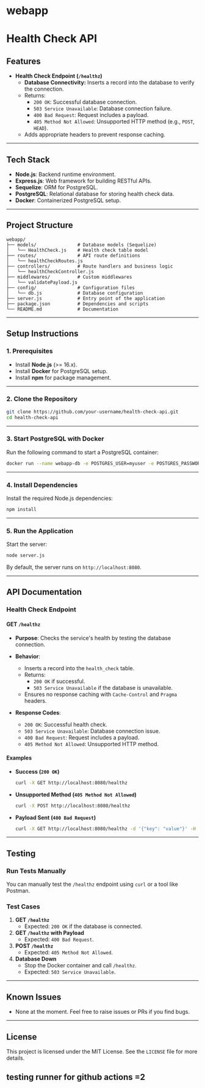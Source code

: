 # webapp


# **Health Check API**


## **Features**
- **Health Check Endpoint (`/healthz`)**
  - **Database Connectivity:** Inserts a record into the database to verify the connection.
  - Returns:
    - `200 OK`: Successful database connection.
    - `503 Service Unavailable`: Database connection failure.
    - `400 Bad Request`: Request includes a payload.
    - `405 Method Not Allowed`: Unsupported HTTP method (e.g., `POST`, `HEAD`).
  - Adds appropriate headers to prevent response caching.

---

## **Tech Stack**
- **Node.js**: Backend runtime environment.
- **Express.js**: Web framework for building RESTful APIs.
- **Sequelize**: ORM for PostgreSQL.
- **PostgreSQL**: Relational database for storing health check data.
- **Docker**: Containerized PostgreSQL setup.

---

## **Project Structure**
```
webapp/
├── models/               # Database models (Sequelize)
│   └── HealthCheck.js    # Health check table model
├── routes/               # API route definitions
│   └── healthCheckRoutes.js
├── controllers/          # Route handlers and business logic
│   └── healthCheckController.js
├── middlewares/          # Custom middlewares
│   └── validatePayload.js
├── config/               # Configuration files
│   └── db.js             # Database configuration
├── server.js             # Entry point of the application
├── package.json          # Dependencies and scripts
└── README.md             # Documentation
```

---

## **Setup Instructions**

### **1. Prerequisites**
- Install **Node.js** (>= 16.x).
- Install **Docker** for PostgreSQL setup.
- Install **npm** for package management.

---

### **2. Clone the Repository**
```bash
git clone https://github.com/your-username/health-check-api.git
cd health-check-api
```

---

### **3. Start PostgreSQL with Docker**
Run the following command to start a PostgreSQL container:
```bash
docker run --name webapp-db -e POSTGRES_USER=myuser -e POSTGRES_PASSWORD=mypassword -e POSTGRES_DB=mydatabase -p 5433:5432 -d postgres
```

---

### **4. Install Dependencies**
Install the required Node.js dependencies:
```bash
npm install
```

---

### **5. Run the Application**
Start the server:
```bash
node server.js
```

By default, the server runs on `http://localhost:8080`.

---

## **API Documentation**

### **Health Check Endpoint**
#### **GET `/healthz`**
- **Purpose**: Checks the service's health by testing the database connection.
- **Behavior**:
  - Inserts a record into the `health_check` table.
  - Returns:
    - `200 OK` if successful.
    - `503 Service Unavailable` if the database is unavailable.
  - Ensures no response caching with `Cache-Control` and `Pragma` headers.

- **Response Codes**:
  - `200 OK`: Successful health check.
  - `503 Service Unavailable`: Database connection issue.
  - `400 Bad Request`: Request includes a payload.
  - `405 Method Not Allowed`: Unsupported HTTP method.

#### **Examples**
- **Success (`200 OK`)**
  ```bash
  curl -X GET http://localhost:8080/healthz
  ```

- **Unsupported Method (`405 Method Not Allowed`)**
  ```bash
  curl -X POST http://localhost:8080/healthz
  ```

- **Payload Sent (`400 Bad Request`)**
  ```bash
  curl -X GET http://localhost:8080/healthz -d '{"key": "value"}' -H "Content-Type: application/json"
  ```

---

## **Testing**

### **Run Tests Manually**
You can manually test the `/healthz` endpoint using `curl` or a tool like Postman.

### **Test Cases**
1. **GET `/healthz`**
   - Expected: `200 OK` if the database is connected.
2. **GET `/healthz` with Payload**
   - Expected: `400 Bad Request`.
3. **POST `/healthz`**
   - Expected: `405 Method Not Allowed`.
4. **Database Down**
   - Stop the Docker container and call `/healthz`.
   - Expected: `503 Service Unavailable`.

---

## **Known Issues**
- None at the moment. Feel free to raise issues or PRs if you find bugs.

---

## **License**
This project is licensed under the MIT License. See the `LICENSE` file for more details.


## testing runner for github actions =2